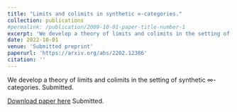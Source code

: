 ```yaml
---
title: "Limits and colimits in synthetic ∞-categories."
collection: publications
#permalink: /publication/2009-10-01-paper-title-number-1
excerpt: 'We develop a theory of limits and colimits in the setting of synthetic ∞-categories.'
date: 2022-10-01
venue: 'Submitted preprint'
paperurl: 'https://arxiv.org/abs/2202.12386'
citation: ''
---
```


We develop a theory of limits and colimits in the setting of synthetic ∞-categories. Submitted.

[Download paper here](https://arxiv.org/abs/2202.12386) Submitted.
